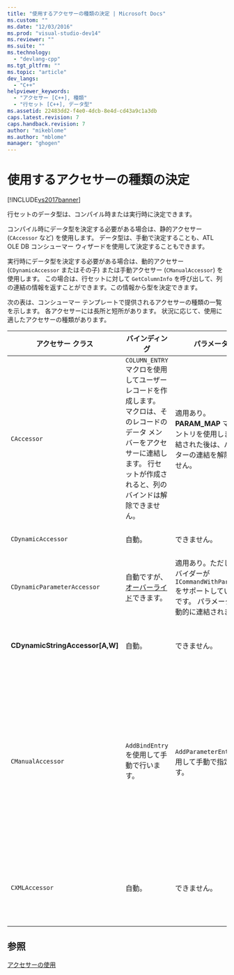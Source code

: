 ```yaml
---
title: "使用するアクセサーの種類の決定 | Microsoft Docs"
ms.custom: ""
ms.date: "12/03/2016"
ms.prod: "visual-studio-dev14"
ms.reviewer: ""
ms.suite: ""
ms.technology: 
  - "devlang-cpp"
ms.tgt_pltfrm: ""
ms.topic: "article"
dev_langs: 
  - "C++"
helpviewer_keywords: 
  - "アクセサー [C++], 種類"
  - "行セット [C++], データ型"
ms.assetid: 22483dd2-f4e0-4dcb-8e4d-cd43a9c1a3db
caps.latest.revision: 7
caps.handback.revision: 7
author: "mikeblome"
ms.author: "mblome"
manager: "ghogen"
---
```

# 使用するアクセサーの種類の決定
[!INCLUDE[vs2017banner](../../assembler/inline/includes/vs2017banner.md)]

行セットのデータ型は、コンパイル時または実行時に決定できます。  
  
 コンパイル時にデータ型を決定する必要がある場合は、静的アクセサー \(`CAccessor` など\) を使用します。  データ型は、手動で決定することも、ATL OLE DB コンシューマー ウィザードを使用して決定することもできます。  
  
 実行時にデータ型を決定する必要がある場合は、動的アクセサー \(`CDynamicAccessor` またはその子\) または手動アクセサー \(`CManualAccessor`\) を使用します。  この場合は、行セットに対して `GetColumnInfo` を呼び出して、列の連結の情報を返すことができます。この情報から型を決定できます。  
  
 次の表は、コンシューマー テンプレートで提供されるアクセサーの種類の一覧を示します。  各アクセサーには長所と短所があります。  状況に応じて、使用に適したアクセサーの種類があります。  
  
|アクセサー クラス|バインディング|パラメーター|コメント|  
|---------------|-------------|------------|----------|  
|`CAccessor`|`COLUMN_ENTRY` マクロを使用してユーザー レコードを作成します。  マクロは、そのレコードのデータ メンバーをアクセサーに連結します。  行セットが作成されると、列のバインドは解除できません。|適用あり。**PARAM\_MAP** マクロ エントリを使用します。  連結された後は、パラメーターの連結を解除できません。|コード量が少ないため、最も高速なアクセサーです。|  
|`CDynamicAccessor`|自動。|できません。|行セットのデータ型が不明な場合に役立ちます。|  
|`CDynamicParameterAccessor`|自動ですが、[オーバーライド](../../data/oledb/overriding-a-dynamic-accessor.md)できます。|適用あり。ただし、プロバイダーが `ICommandWithParameters` をサポートしている場合です。  パラメーターは自動的に連結されます。|`CDynamicAccessor` より低速ですが、汎用ストアド プロシージャの呼び出しには便利です。|  
|**CDynamicStringAccessor\[A,W\]**|自動。|できません。|アクセスされるデータをデータ ストアから文字列データとして取得します。|  
|`CManualAccessor`|`AddBindEntry` を使用して手動で行います。|`AddParameterEntry` を使用して手動で指定します。|処理が高速です。パラメーターと列は 1 回だけ連結されます。  ユーザーが使用するデータ型を決定します。例については、[DBVIEWER](http://msdn.microsoft.com/ja-jp/07620f99-c347-4d09-9ebc-2459e8049832) のサンプルを参照してください。`CDynamicAccessor` または `CAccessor` のほかにコードが必要です。  これは OLE DB の直接呼び出しに似ています。|  
|`CXMLAccessor`|自動。|できません。|アクセスされるデータをデータ ストアから文字列データとして取得し、XML タグ付きデータとして書式設定します。|  
  
## 参照  
 [アクセサーの使用](../../data/oledb/using-accessors.md)